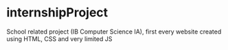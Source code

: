 # internshipProject
School related project (IB Computer Science IA), first every website created using HTML, CSS and very limited JS
